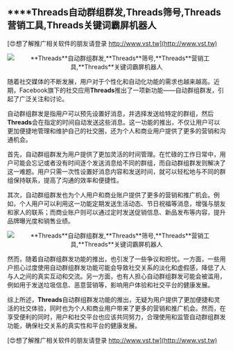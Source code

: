 ## ****Threads**自动群组群发,**Threads**筛号,**Threads**营销工具,**Threads**关键词霸屏机器人**

[😍想了解推广相关软件的朋友请登录 http://www.vst.tw](http://www.vst.tw)

 <center><img src="https://vst.tw/MP4/tuiguang/png/4.png" alt="**Threads**自动群组群发,**Threads**筛号,**Threads**营销工具,**Threads**关键词霸屏机器人"></center>

随着社交媒体的不断发展，用户对于个性化和自动化功能的需求也越来越高。近期，Facebook旗下的社交应用**Threads**推出了一项新功能——自动群组群发，引起了广泛关注和讨论。

自动群组群发是指用户可以预先设置好消息，并选择发送给特定的群组，然后**Threads**会在指定的时间自动发送这些消息。这一功能的推出，不仅让用户可以更加便捷地管理和维护自己的社交圈，还为个人和商业用户提供了更多的营销和沟通机会。

首先，自动群组群发为用户提供了更加灵活的时间管理。在忙碌的工作日常中，用户可能会忘记或者没有时间逐个发送消息给不同的群组，而自动群组群发则解决了这一难题。用户只需一次性设置好消息内容和发送时间，就可以轻松地与不同的群组保持联系，提高了沟通的效率和便捷性。

其次，自动群组群发也为个人用户和商业账户提供了更多的营销和推广机会。例如，个人用户可以利用这一功能定期发送生活动态、节日祝福等消息，增强与朋友和家人的联系；而商业账户则可以通过定时发送促销信息、新品发布等内容，提升品牌曝光度和销售业绩。

 <center><img src="https://vst.tw/MP4/tuiguang/png/6.png" alt="**Threads**自动群组群发,**Threads**筛号,**Threads**营销工具,**Threads**关键词霸屏机器人"></center>

然而，随着自动群组群发功能的推出，也引发了一些争议和担忧。一方面，一些用户担心过度使用自动群组群发功能可能会导致社交关系的淡化和虚假感，降低了人与人之间的真实互动和交流。另一方面，也有人担心自动群组群发可能会被滥用，例如用于发送垃圾信息、恶意营销等，影响用户体验和社交平台的健康发展。

综上所述，**Threads**自动群组群发功能的推出，无疑为用户提供了更加便捷和灵活的社交体验，同时也为个人和商业用户带来了更多的营销和推广机会。然而，在享受便利的同时，用户和社交平台也应该共同努力，合理使用和监管自动群组群发功能，确保社交关系的真实性和平台的健康发展。

[😍想了解推广相关软件的朋友请登录 http://www.vst.tw](http://www.vst.tw)



